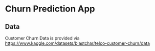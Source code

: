 # Churn Prediction App

## Data

Customer Churn Data is provided via https://www.kaggle.com/datasets/blastchar/telco-customer-churn/data

